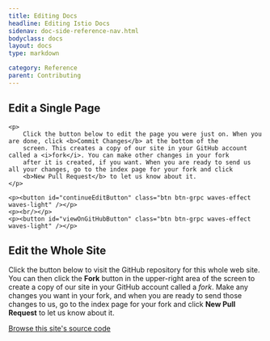 ```yaml
---
title: Editing Docs
headline: Editing Istio Docs
sidenav: doc-side-reference-nav.html
bodyclass: docs
layout: docs
type: markdown

category: Reference
parent: Contributing
---
```


<script language="JavaScript">
var forwarding=window.location.hash.replace("#","");
$( document ).ready(function() {
    if(forwarding) {
        $("#continueEdit").show();
        $("#continueEditButton").text("Edit " + forwarding);
        $("#continueEditButton").attr("href", "https://github.com/istio/istio.github.io/edit/master/" + forwarding)
        $("#viewOnGitHubButton").text("View " + forwarding + " on GitHub");
        $("#viewOnGitHubButton").attr("href", "https://github.com/istio/istio.github.io/tree/master/" + forwarding)
    } else {
        $("#continueEdit").hide();
    }
});
</script>

<div id="continueEdit">
    <h2>Edit a Single Page</h2>

    <p>
        Click the button below to edit the page you were just on. When you are done, click <b>Commit Changes</b> at the bottom of the
        screen. This creates a copy of our site in your GitHub account called a <i>fork</i>. You can make other changes in your fork
        after it is created, if you want. When you are ready to send us all your changes, go to the index page for your fork and click
        <b>New Pull Request</b> to let us know about it.
    </p>

    <p><button id="continueEditButton" class="btn btn-grpc waves-effect waves-light" /></p>
    <p><br/></p>
    <p><button id="viewOnGitHubButton" class="btn btn-grpc waves-effect waves-light" /></p>
</div>

<h2>Edit the Whole Site</h2>
<p>
    Click the button below to visit the GitHub repository for this whole web site. You can then click the
    <b>Fork</b> button in the upper-right area of the screen to 
    create a copy of our site in your GitHub account called a <i>fork</i>. Make any changes you want in your fork, and when you
    are ready to send those changes to us, go to the index page for your fork and click <b>New Pull Request</b> to let us know about it.
</p>

<p><a class="btn btn-grpc waves-effect waves-light" href="https://github.com/istio/istio.github.io/">Browse this site's source code</a></p>
